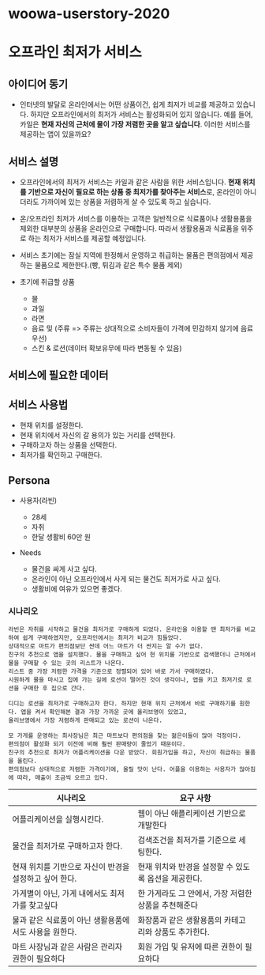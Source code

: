 # woowa-userstory-2020

# 오프라인 최저가 서비스

## 아이디어 동기

- 인터넷의 발달로 온라인에서는 어떤 상품이건, 쉽게 최저가 비교를 제공하고 있습니다. 하지만 오프라인에서의 최저가 서비스는 활성화되어 있지 않습니다. 예를 들어, 카일은 **현재 자신의 근처에 물이 가장 저렴한 곳을 알고 싶습니다**. 이러한 서비스를 제공하는 앱이 있을까요?

## 서비스 설명

- 오프라인에서의 최저가 서비스는 카일과 같은 사람을 위한 서비스입니다. **현재 위치를 기반으로 자신이 필요로 하는 상품 중 최저가를 찾아주는 서비스**로, 온라인이 아니더라도 가까이에 있는 상품을 저렴하게 살 수 있도록 하고 싶습니다.

- 온/오프라인 최저가 서비스를 이용하는 고객은 일반적으로 식료품이나 생활용품을 제외한 대부분의 상품을 온라인으로 구매합니다. 따라서 생활용품과 식료품을 위주로 하는 최저가 서비스를 제공할 예정입니다.

- 서비스 초기에는 잠실 지역에 한정해서 운영하고 취급하는 물품은 편의점에서 제공하는 물품으로 제한한다.(빵, 튀김과 같은 특수 물품 제외)

- 초기에 취급할 상품
    - 물
    - 과일
    - 라면
    - 음료 및 (주류 => 주류는 상대적으로 소비자들이 가격에 민감하지 않기에 음료 우선)
    - 스킨 & 로션(데이터 확보유무에 따라 변동될 수 있음)  

## 서비스에 필요한 데이터

## 서비스 사용법

- 현재 위치를 설정한다.
- 현재 위치에서 자신의 갈 용의가 있는 거리를 선택한다.
- 구매하고자 하는 상품을 선택한다.
- 최저가를 확인하고 구매한다.

## Persona

- 사용자(라빈)
    - 28세
    - 자취
    - 한달 생활비 60만 원
 
- Needs
    - 물건을 싸게 사고 싶다.
    - 온라인이 아닌 오프라인에서 사게 되는 물건도 최저가로 사고 싶다.
    - 생활비에 여유가 있으면 좋겠다.

### 시나리오

```
라빈은 자취를 시작하고 물건을 최저가로 구매하게 되었다. 온라인을 이용할 땐 최저가를 비교하여 쉽게 구매하였지만, 오프라인에서는 최저가 비교가 힘들었다. 
상대적으로 마트가 편의점보단 싼데 어느 마트가 더 싼지는 알 수가 없다.
친구의 추천으로 앱을 설치했다. 물을 구매하고 싶어 현 위치를 기반으로 검색했더니 근처에서 물을 구매할 수 있는 곳의 리스트가 나온다.
리스트 중 가장 저렴한 가격을 기준으로 정렬되어 있어 바로 가서 구매하였다. 
시원하게 물을 마시고 집에 가는 길에 로션이 떨어진 것이 생각이나, 앱을 키고 최저가로 로션을 구매한 후 집으로 간다.
```

```
디디는 로션을 최저가로 구매하고자 한다. 하지만 현재 위치 근처에서 바로 구매하기를 원한다. 앱을 켜서 확인해본 결과 가장 가까운 곳에 올리브영이 있었고,
올리브영에서 가장 저렴하게 판매되고 있는 로션이 나온다.
```

```
모 가게를 운영하는 최사장님은 최근 마트보다 편의점을 찾는 젊은이들이 많아 걱정이다. 
편의점이 활성화 되기 이전에 비해 훨씬 판매량이 줄었기 때문이다.
친구의 추천으로 최저가 어플리케이션을 다운 받았다. 회원가입을 하고, 자신이 취급하는 물품을 올린다. 
편의점보다 상대적으로 저렴한 가격이기에, 올릴 맛이 난다. 어플을 이용하는 사용자가 많아짐에 따라, 매출이 조금씩 오르고 있다. 
```


| 시나리오 | 요구 사항|
| -------------------------------------------- | ----------------------------------------|
|어플리케이션을 실행시킨다. | 웹이 아닌 애플리케이션 기반으로 개발한다 |
|물건을 최저가로 구매하고자 한다.| 검색조건을 최저가를 기준으로 세팅한다.|
|현재 위치를 기반으로 자신이 반경을 설정하고 싶어 한다. | 현재 위치와 반경을 설정할 수 있도록 옵션을 제공한다.|
|가게별이 아닌, 가게 내에서도 최저가를 찾고싶다 | 한 가게라도 그 안에서, 가장 저렴한 상품을 추천해준다 |  
|물과 같은 식료품이 아닌 생활용품에서도 사용을 원한다.| 화장품과 같은 생활용품의 카테고리와 상품도 추가한다.|
|마트 사장님과 같은 사람은 관리자 권한이 필요하다 | 회원 가입 및 유저에 따른 권한이 필요하다 |
